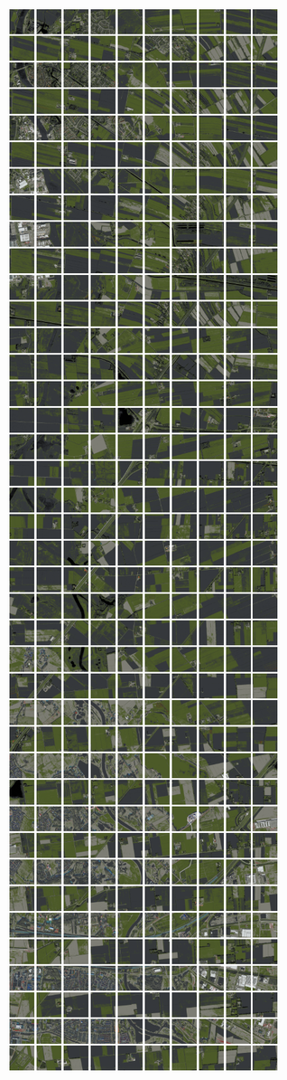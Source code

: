 <html>
<div>
<img src="https://github.com/HakkaTjakka/NL_TILE_MAP/blob/main/18/637/-1053/r.6370.-10530.png" height="44" width="44">
<img src="https://github.com/HakkaTjakka/NL_TILE_MAP/blob/main/18/637/-1053/r.6371.-10530.png" height="44" width="44">
<img src="https://github.com/HakkaTjakka/NL_TILE_MAP/blob/main/18/637/-1053/r.6372.-10530.png" height="44" width="44">
<img src="https://github.com/HakkaTjakka/NL_TILE_MAP/blob/main/18/637/-1053/r.6373.-10530.png" height="44" width="44">
<img src="https://github.com/HakkaTjakka/NL_TILE_MAP/blob/main/18/637/-1053/r.6374.-10530.png" height="44" width="44">
<img src="https://github.com/HakkaTjakka/NL_TILE_MAP/blob/main/18/637/-1053/r.6375.-10530.png" height="44" width="44">
<img src="https://github.com/HakkaTjakka/NL_TILE_MAP/blob/main/18/637/-1053/r.6376.-10530.png" height="44" width="44">
<img src="https://github.com/HakkaTjakka/NL_TILE_MAP/blob/main/18/637/-1053/r.6377.-10530.png" height="44" width="44">
<img src="https://github.com/HakkaTjakka/NL_TILE_MAP/blob/main/18/637/-1053/r.6378.-10530.png" height="44" width="44">
<img src="https://github.com/HakkaTjakka/NL_TILE_MAP/blob/main/18/637/-1053/r.6379.-10530.png" height="44" width="44">
<img src="https://github.com/HakkaTjakka/NL_TILE_MAP/blob/main/18/638/-1053/r.6380.-10530.png" height="44" width="44">
<img src="https://github.com/HakkaTjakka/NL_TILE_MAP/blob/main/18/638/-1053/r.6381.-10530.png" height="44" width="44">
<img src="https://github.com/HakkaTjakka/NL_TILE_MAP/blob/main/18/638/-1053/r.6382.-10530.png" height="44" width="44">
<img src="https://github.com/HakkaTjakka/NL_TILE_MAP/blob/main/18/638/-1053/r.6383.-10530.png" height="44" width="44">
<img src="https://github.com/HakkaTjakka/NL_TILE_MAP/blob/main/18/638/-1053/r.6384.-10530.png" height="44" width="44">
<img src="https://github.com/HakkaTjakka/NL_TILE_MAP/blob/main/18/638/-1053/r.6385.-10530.png" height="44" width="44">
<img src="https://github.com/HakkaTjakka/NL_TILE_MAP/blob/main/18/638/-1053/r.6386.-10530.png" height="44" width="44">
<img src="https://github.com/HakkaTjakka/NL_TILE_MAP/blob/main/18/638/-1053/r.6387.-10530.png" height="44" width="44">
<img src="https://github.com/HakkaTjakka/NL_TILE_MAP/blob/main/18/638/-1053/r.6388.-10530.png" height="44" width="44">
<img src="https://github.com/HakkaTjakka/NL_TILE_MAP/blob/main/18/638/-1053/r.6389.-10530.png" height="44" width="44">
<br>
<img src="https://github.com/HakkaTjakka/NL_TILE_MAP/blob/main/18/637/-1053/r.6370.-10529.png" height="44" width="44">
<img src="https://github.com/HakkaTjakka/NL_TILE_MAP/blob/main/18/637/-1053/r.6371.-10529.png" height="44" width="44">
<img src="https://github.com/HakkaTjakka/NL_TILE_MAP/blob/main/18/637/-1053/r.6372.-10529.png" height="44" width="44">
<img src="https://github.com/HakkaTjakka/NL_TILE_MAP/blob/main/18/637/-1053/r.6373.-10529.png" height="44" width="44">
<img src="https://github.com/HakkaTjakka/NL_TILE_MAP/blob/main/18/637/-1053/r.6374.-10529.png" height="44" width="44">
<img src="https://github.com/HakkaTjakka/NL_TILE_MAP/blob/main/18/637/-1053/r.6375.-10529.png" height="44" width="44">
<img src="https://github.com/HakkaTjakka/NL_TILE_MAP/blob/main/18/637/-1053/r.6376.-10529.png" height="44" width="44">
<img src="https://github.com/HakkaTjakka/NL_TILE_MAP/blob/main/18/637/-1053/r.6377.-10529.png" height="44" width="44">
<img src="https://github.com/HakkaTjakka/NL_TILE_MAP/blob/main/18/637/-1053/r.6378.-10529.png" height="44" width="44">
<img src="https://github.com/HakkaTjakka/NL_TILE_MAP/blob/main/18/637/-1053/r.6379.-10529.png" height="44" width="44">
<img src="https://github.com/HakkaTjakka/NL_TILE_MAP/blob/main/18/638/-1053/r.6380.-10529.png" height="44" width="44">
<img src="https://github.com/HakkaTjakka/NL_TILE_MAP/blob/main/18/638/-1053/r.6381.-10529.png" height="44" width="44">
<img src="https://github.com/HakkaTjakka/NL_TILE_MAP/blob/main/18/638/-1053/r.6382.-10529.png" height="44" width="44">
<img src="https://github.com/HakkaTjakka/NL_TILE_MAP/blob/main/18/638/-1053/r.6383.-10529.png" height="44" width="44">
<img src="https://github.com/HakkaTjakka/NL_TILE_MAP/blob/main/18/638/-1053/r.6384.-10529.png" height="44" width="44">
<img src="https://github.com/HakkaTjakka/NL_TILE_MAP/blob/main/18/638/-1053/r.6385.-10529.png" height="44" width="44">
<img src="https://github.com/HakkaTjakka/NL_TILE_MAP/blob/main/18/638/-1053/r.6386.-10529.png" height="44" width="44">
<img src="https://github.com/HakkaTjakka/NL_TILE_MAP/blob/main/18/638/-1053/r.6387.-10529.png" height="44" width="44">
<img src="https://github.com/HakkaTjakka/NL_TILE_MAP/blob/main/18/638/-1053/r.6388.-10529.png" height="44" width="44">
<img src="https://github.com/HakkaTjakka/NL_TILE_MAP/blob/main/18/638/-1053/r.6389.-10529.png" height="44" width="44">
<br>
<img src="https://github.com/HakkaTjakka/NL_TILE_MAP/blob/main/18/637/-1053/r.6370.-10528.png" height="44" width="44">
<img src="https://github.com/HakkaTjakka/NL_TILE_MAP/blob/main/18/637/-1053/r.6371.-10528.png" height="44" width="44">
<img src="https://github.com/HakkaTjakka/NL_TILE_MAP/blob/main/18/637/-1053/r.6372.-10528.png" height="44" width="44">
<img src="https://github.com/HakkaTjakka/NL_TILE_MAP/blob/main/18/637/-1053/r.6373.-10528.png" height="44" width="44">
<img src="https://github.com/HakkaTjakka/NL_TILE_MAP/blob/main/18/637/-1053/r.6374.-10528.png" height="44" width="44">
<img src="https://github.com/HakkaTjakka/NL_TILE_MAP/blob/main/18/637/-1053/r.6375.-10528.png" height="44" width="44">
<img src="https://github.com/HakkaTjakka/NL_TILE_MAP/blob/main/18/637/-1053/r.6376.-10528.png" height="44" width="44">
<img src="https://github.com/HakkaTjakka/NL_TILE_MAP/blob/main/18/637/-1053/r.6377.-10528.png" height="44" width="44">
<img src="https://github.com/HakkaTjakka/NL_TILE_MAP/blob/main/18/637/-1053/r.6378.-10528.png" height="44" width="44">
<img src="https://github.com/HakkaTjakka/NL_TILE_MAP/blob/main/18/637/-1053/r.6379.-10528.png" height="44" width="44">
<img src="https://github.com/HakkaTjakka/NL_TILE_MAP/blob/main/18/638/-1053/r.6380.-10528.png" height="44" width="44">
<img src="https://github.com/HakkaTjakka/NL_TILE_MAP/blob/main/18/638/-1053/r.6381.-10528.png" height="44" width="44">
<img src="https://github.com/HakkaTjakka/NL_TILE_MAP/blob/main/18/638/-1053/r.6382.-10528.png" height="44" width="44">
<img src="https://github.com/HakkaTjakka/NL_TILE_MAP/blob/main/18/638/-1053/r.6383.-10528.png" height="44" width="44">
<img src="https://github.com/HakkaTjakka/NL_TILE_MAP/blob/main/18/638/-1053/r.6384.-10528.png" height="44" width="44">
<img src="https://github.com/HakkaTjakka/NL_TILE_MAP/blob/main/18/638/-1053/r.6385.-10528.png" height="44" width="44">
<img src="https://github.com/HakkaTjakka/NL_TILE_MAP/blob/main/18/638/-1053/r.6386.-10528.png" height="44" width="44">
<img src="https://github.com/HakkaTjakka/NL_TILE_MAP/blob/main/18/638/-1053/r.6387.-10528.png" height="44" width="44">
<img src="https://github.com/HakkaTjakka/NL_TILE_MAP/blob/main/18/638/-1053/r.6388.-10528.png" height="44" width="44">
<img src="https://github.com/HakkaTjakka/NL_TILE_MAP/blob/main/18/638/-1053/r.6389.-10528.png" height="44" width="44">
<br>
<img src="https://github.com/HakkaTjakka/NL_TILE_MAP/blob/main/18/637/-1053/r.6370.-10527.png" height="44" width="44">
<img src="https://github.com/HakkaTjakka/NL_TILE_MAP/blob/main/18/637/-1053/r.6371.-10527.png" height="44" width="44">
<img src="https://github.com/HakkaTjakka/NL_TILE_MAP/blob/main/18/637/-1053/r.6372.-10527.png" height="44" width="44">
<img src="https://github.com/HakkaTjakka/NL_TILE_MAP/blob/main/18/637/-1053/r.6373.-10527.png" height="44" width="44">
<img src="https://github.com/HakkaTjakka/NL_TILE_MAP/blob/main/18/637/-1053/r.6374.-10527.png" height="44" width="44">
<img src="https://github.com/HakkaTjakka/NL_TILE_MAP/blob/main/18/637/-1053/r.6375.-10527.png" height="44" width="44">
<img src="https://github.com/HakkaTjakka/NL_TILE_MAP/blob/main/18/637/-1053/r.6376.-10527.png" height="44" width="44">
<img src="https://github.com/HakkaTjakka/NL_TILE_MAP/blob/main/18/637/-1053/r.6377.-10527.png" height="44" width="44">
<img src="https://github.com/HakkaTjakka/NL_TILE_MAP/blob/main/18/637/-1053/r.6378.-10527.png" height="44" width="44">
<img src="https://github.com/HakkaTjakka/NL_TILE_MAP/blob/main/18/637/-1053/r.6379.-10527.png" height="44" width="44">
<img src="https://github.com/HakkaTjakka/NL_TILE_MAP/blob/main/18/638/-1053/r.6380.-10527.png" height="44" width="44">
<img src="https://github.com/HakkaTjakka/NL_TILE_MAP/blob/main/18/638/-1053/r.6381.-10527.png" height="44" width="44">
<img src="https://github.com/HakkaTjakka/NL_TILE_MAP/blob/main/18/638/-1053/r.6382.-10527.png" height="44" width="44">
<img src="https://github.com/HakkaTjakka/NL_TILE_MAP/blob/main/18/638/-1053/r.6383.-10527.png" height="44" width="44">
<img src="https://github.com/HakkaTjakka/NL_TILE_MAP/blob/main/18/638/-1053/r.6384.-10527.png" height="44" width="44">
<img src="https://github.com/HakkaTjakka/NL_TILE_MAP/blob/main/18/638/-1053/r.6385.-10527.png" height="44" width="44">
<img src="https://github.com/HakkaTjakka/NL_TILE_MAP/blob/main/18/638/-1053/r.6386.-10527.png" height="44" width="44">
<img src="https://github.com/HakkaTjakka/NL_TILE_MAP/blob/main/18/638/-1053/r.6387.-10527.png" height="44" width="44">
<img src="https://github.com/HakkaTjakka/NL_TILE_MAP/blob/main/18/638/-1053/r.6388.-10527.png" height="44" width="44">
<img src="https://github.com/HakkaTjakka/NL_TILE_MAP/blob/main/18/638/-1053/r.6389.-10527.png" height="44" width="44">
<br>
<img src="https://github.com/HakkaTjakka/NL_TILE_MAP/blob/main/18/637/-1053/r.6370.-10526.png" height="44" width="44">
<img src="https://github.com/HakkaTjakka/NL_TILE_MAP/blob/main/18/637/-1053/r.6371.-10526.png" height="44" width="44">
<img src="https://github.com/HakkaTjakka/NL_TILE_MAP/blob/main/18/637/-1053/r.6372.-10526.png" height="44" width="44">
<img src="https://github.com/HakkaTjakka/NL_TILE_MAP/blob/main/18/637/-1053/r.6373.-10526.png" height="44" width="44">
<img src="https://github.com/HakkaTjakka/NL_TILE_MAP/blob/main/18/637/-1053/r.6374.-10526.png" height="44" width="44">
<img src="https://github.com/HakkaTjakka/NL_TILE_MAP/blob/main/18/637/-1053/r.6375.-10526.png" height="44" width="44">
<img src="https://github.com/HakkaTjakka/NL_TILE_MAP/blob/main/18/637/-1053/r.6376.-10526.png" height="44" width="44">
<img src="https://github.com/HakkaTjakka/NL_TILE_MAP/blob/main/18/637/-1053/r.6377.-10526.png" height="44" width="44">
<img src="https://github.com/HakkaTjakka/NL_TILE_MAP/blob/main/18/637/-1053/r.6378.-10526.png" height="44" width="44">
<img src="https://github.com/HakkaTjakka/NL_TILE_MAP/blob/main/18/637/-1053/r.6379.-10526.png" height="44" width="44">
<img src="https://github.com/HakkaTjakka/NL_TILE_MAP/blob/main/18/638/-1053/r.6380.-10526.png" height="44" width="44">
<img src="https://github.com/HakkaTjakka/NL_TILE_MAP/blob/main/18/638/-1053/r.6381.-10526.png" height="44" width="44">
<img src="https://github.com/HakkaTjakka/NL_TILE_MAP/blob/main/18/638/-1053/r.6382.-10526.png" height="44" width="44">
<img src="https://github.com/HakkaTjakka/NL_TILE_MAP/blob/main/18/638/-1053/r.6383.-10526.png" height="44" width="44">
<img src="https://github.com/HakkaTjakka/NL_TILE_MAP/blob/main/18/638/-1053/r.6384.-10526.png" height="44" width="44">
<img src="https://github.com/HakkaTjakka/NL_TILE_MAP/blob/main/18/638/-1053/r.6385.-10526.png" height="44" width="44">
<img src="https://github.com/HakkaTjakka/NL_TILE_MAP/blob/main/18/638/-1053/r.6386.-10526.png" height="44" width="44">
<img src="https://github.com/HakkaTjakka/NL_TILE_MAP/blob/main/18/638/-1053/r.6387.-10526.png" height="44" width="44">
<img src="https://github.com/HakkaTjakka/NL_TILE_MAP/blob/main/18/638/-1053/r.6388.-10526.png" height="44" width="44">
<img src="https://github.com/HakkaTjakka/NL_TILE_MAP/blob/main/18/638/-1053/r.6389.-10526.png" height="44" width="44">
<br>
<img src="https://github.com/HakkaTjakka/NL_TILE_MAP/blob/main/18/637/-1053/r.6370.-10525.png" height="44" width="44">
<img src="https://github.com/HakkaTjakka/NL_TILE_MAP/blob/main/18/637/-1053/r.6371.-10525.png" height="44" width="44">
<img src="https://github.com/HakkaTjakka/NL_TILE_MAP/blob/main/18/637/-1053/r.6372.-10525.png" height="44" width="44">
<img src="https://github.com/HakkaTjakka/NL_TILE_MAP/blob/main/18/637/-1053/r.6373.-10525.png" height="44" width="44">
<img src="https://github.com/HakkaTjakka/NL_TILE_MAP/blob/main/18/637/-1053/r.6374.-10525.png" height="44" width="44">
<img src="https://github.com/HakkaTjakka/NL_TILE_MAP/blob/main/18/637/-1053/r.6375.-10525.png" height="44" width="44">
<img src="https://github.com/HakkaTjakka/NL_TILE_MAP/blob/main/18/637/-1053/r.6376.-10525.png" height="44" width="44">
<img src="https://github.com/HakkaTjakka/NL_TILE_MAP/blob/main/18/637/-1053/r.6377.-10525.png" height="44" width="44">
<img src="https://github.com/HakkaTjakka/NL_TILE_MAP/blob/main/18/637/-1053/r.6378.-10525.png" height="44" width="44">
<img src="https://github.com/HakkaTjakka/NL_TILE_MAP/blob/main/18/637/-1053/r.6379.-10525.png" height="44" width="44">
<img src="https://github.com/HakkaTjakka/NL_TILE_MAP/blob/main/18/638/-1053/r.6380.-10525.png" height="44" width="44">
<img src="https://github.com/HakkaTjakka/NL_TILE_MAP/blob/main/18/638/-1053/r.6381.-10525.png" height="44" width="44">
<img src="https://github.com/HakkaTjakka/NL_TILE_MAP/blob/main/18/638/-1053/r.6382.-10525.png" height="44" width="44">
<img src="https://github.com/HakkaTjakka/NL_TILE_MAP/blob/main/18/638/-1053/r.6383.-10525.png" height="44" width="44">
<img src="https://github.com/HakkaTjakka/NL_TILE_MAP/blob/main/18/638/-1053/r.6384.-10525.png" height="44" width="44">
<img src="https://github.com/HakkaTjakka/NL_TILE_MAP/blob/main/18/638/-1053/r.6385.-10525.png" height="44" width="44">
<img src="https://github.com/HakkaTjakka/NL_TILE_MAP/blob/main/18/638/-1053/r.6386.-10525.png" height="44" width="44">
<img src="https://github.com/HakkaTjakka/NL_TILE_MAP/blob/main/18/638/-1053/r.6387.-10525.png" height="44" width="44">
<img src="https://github.com/HakkaTjakka/NL_TILE_MAP/blob/main/18/638/-1053/r.6388.-10525.png" height="44" width="44">
<img src="https://github.com/HakkaTjakka/NL_TILE_MAP/blob/main/18/638/-1053/r.6389.-10525.png" height="44" width="44">
<br>
<img src="https://github.com/HakkaTjakka/NL_TILE_MAP/blob/main/18/637/-1053/r.6370.-10524.png" height="44" width="44">
<img src="https://github.com/HakkaTjakka/NL_TILE_MAP/blob/main/18/637/-1053/r.6371.-10524.png" height="44" width="44">
<img src="https://github.com/HakkaTjakka/NL_TILE_MAP/blob/main/18/637/-1053/r.6372.-10524.png" height="44" width="44">
<img src="https://github.com/HakkaTjakka/NL_TILE_MAP/blob/main/18/637/-1053/r.6373.-10524.png" height="44" width="44">
<img src="https://github.com/HakkaTjakka/NL_TILE_MAP/blob/main/18/637/-1053/r.6374.-10524.png" height="44" width="44">
<img src="https://github.com/HakkaTjakka/NL_TILE_MAP/blob/main/18/637/-1053/r.6375.-10524.png" height="44" width="44">
<img src="https://github.com/HakkaTjakka/NL_TILE_MAP/blob/main/18/637/-1053/r.6376.-10524.png" height="44" width="44">
<img src="https://github.com/HakkaTjakka/NL_TILE_MAP/blob/main/18/637/-1053/r.6377.-10524.png" height="44" width="44">
<img src="https://github.com/HakkaTjakka/NL_TILE_MAP/blob/main/18/637/-1053/r.6378.-10524.png" height="44" width="44">
<img src="https://github.com/HakkaTjakka/NL_TILE_MAP/blob/main/18/637/-1053/r.6379.-10524.png" height="44" width="44">
<img src="https://github.com/HakkaTjakka/NL_TILE_MAP/blob/main/18/638/-1053/r.6380.-10524.png" height="44" width="44">
<img src="https://github.com/HakkaTjakka/NL_TILE_MAP/blob/main/18/638/-1053/r.6381.-10524.png" height="44" width="44">
<img src="https://github.com/HakkaTjakka/NL_TILE_MAP/blob/main/18/638/-1053/r.6382.-10524.png" height="44" width="44">
<img src="https://github.com/HakkaTjakka/NL_TILE_MAP/blob/main/18/638/-1053/r.6383.-10524.png" height="44" width="44">
<img src="https://github.com/HakkaTjakka/NL_TILE_MAP/blob/main/18/638/-1053/r.6384.-10524.png" height="44" width="44">
<img src="https://github.com/HakkaTjakka/NL_TILE_MAP/blob/main/18/638/-1053/r.6385.-10524.png" height="44" width="44">
<img src="https://github.com/HakkaTjakka/NL_TILE_MAP/blob/main/18/638/-1053/r.6386.-10524.png" height="44" width="44">
<img src="https://github.com/HakkaTjakka/NL_TILE_MAP/blob/main/18/638/-1053/r.6387.-10524.png" height="44" width="44">
<img src="https://github.com/HakkaTjakka/NL_TILE_MAP/blob/main/18/638/-1053/r.6388.-10524.png" height="44" width="44">
<img src="https://github.com/HakkaTjakka/NL_TILE_MAP/blob/main/18/638/-1053/r.6389.-10524.png" height="44" width="44">
<br>
<img src="https://github.com/HakkaTjakka/NL_TILE_MAP/blob/main/18/637/-1053/r.6370.-10523.png" height="44" width="44">
<img src="https://github.com/HakkaTjakka/NL_TILE_MAP/blob/main/18/637/-1053/r.6371.-10523.png" height="44" width="44">
<img src="https://github.com/HakkaTjakka/NL_TILE_MAP/blob/main/18/637/-1053/r.6372.-10523.png" height="44" width="44">
<img src="https://github.com/HakkaTjakka/NL_TILE_MAP/blob/main/18/637/-1053/r.6373.-10523.png" height="44" width="44">
<img src="https://github.com/HakkaTjakka/NL_TILE_MAP/blob/main/18/637/-1053/r.6374.-10523.png" height="44" width="44">
<img src="https://github.com/HakkaTjakka/NL_TILE_MAP/blob/main/18/637/-1053/r.6375.-10523.png" height="44" width="44">
<img src="https://github.com/HakkaTjakka/NL_TILE_MAP/blob/main/18/637/-1053/r.6376.-10523.png" height="44" width="44">
<img src="https://github.com/HakkaTjakka/NL_TILE_MAP/blob/main/18/637/-1053/r.6377.-10523.png" height="44" width="44">
<img src="https://github.com/HakkaTjakka/NL_TILE_MAP/blob/main/18/637/-1053/r.6378.-10523.png" height="44" width="44">
<img src="https://github.com/HakkaTjakka/NL_TILE_MAP/blob/main/18/637/-1053/r.6379.-10523.png" height="44" width="44">
<img src="https://github.com/HakkaTjakka/NL_TILE_MAP/blob/main/18/638/-1053/r.6380.-10523.png" height="44" width="44">
<img src="https://github.com/HakkaTjakka/NL_TILE_MAP/blob/main/18/638/-1053/r.6381.-10523.png" height="44" width="44">
<img src="https://github.com/HakkaTjakka/NL_TILE_MAP/blob/main/18/638/-1053/r.6382.-10523.png" height="44" width="44">
<img src="https://github.com/HakkaTjakka/NL_TILE_MAP/blob/main/18/638/-1053/r.6383.-10523.png" height="44" width="44">
<img src="https://github.com/HakkaTjakka/NL_TILE_MAP/blob/main/18/638/-1053/r.6384.-10523.png" height="44" width="44">
<img src="https://github.com/HakkaTjakka/NL_TILE_MAP/blob/main/18/638/-1053/r.6385.-10523.png" height="44" width="44">
<img src="https://github.com/HakkaTjakka/NL_TILE_MAP/blob/main/18/638/-1053/r.6386.-10523.png" height="44" width="44">
<img src="https://github.com/HakkaTjakka/NL_TILE_MAP/blob/main/18/638/-1053/r.6387.-10523.png" height="44" width="44">
<img src="https://github.com/HakkaTjakka/NL_TILE_MAP/blob/main/18/638/-1053/r.6388.-10523.png" height="44" width="44">
<img src="https://github.com/HakkaTjakka/NL_TILE_MAP/blob/main/18/638/-1053/r.6389.-10523.png" height="44" width="44">
<br>
<img src="https://github.com/HakkaTjakka/NL_TILE_MAP/blob/main/18/637/-1053/r.6370.-10522.png" height="44" width="44">
<img src="https://github.com/HakkaTjakka/NL_TILE_MAP/blob/main/18/637/-1053/r.6371.-10522.png" height="44" width="44">
<img src="https://github.com/HakkaTjakka/NL_TILE_MAP/blob/main/18/637/-1053/r.6372.-10522.png" height="44" width="44">
<img src="https://github.com/HakkaTjakka/NL_TILE_MAP/blob/main/18/637/-1053/r.6373.-10522.png" height="44" width="44">
<img src="https://github.com/HakkaTjakka/NL_TILE_MAP/blob/main/18/637/-1053/r.6374.-10522.png" height="44" width="44">
<img src="https://github.com/HakkaTjakka/NL_TILE_MAP/blob/main/18/637/-1053/r.6375.-10522.png" height="44" width="44">
<img src="https://github.com/HakkaTjakka/NL_TILE_MAP/blob/main/18/637/-1053/r.6376.-10522.png" height="44" width="44">
<img src="https://github.com/HakkaTjakka/NL_TILE_MAP/blob/main/18/637/-1053/r.6377.-10522.png" height="44" width="44">
<img src="https://github.com/HakkaTjakka/NL_TILE_MAP/blob/main/18/637/-1053/r.6378.-10522.png" height="44" width="44">
<img src="https://github.com/HakkaTjakka/NL_TILE_MAP/blob/main/18/637/-1053/r.6379.-10522.png" height="44" width="44">
<img src="https://github.com/HakkaTjakka/NL_TILE_MAP/blob/main/18/638/-1053/r.6380.-10522.png" height="44" width="44">
<img src="https://github.com/HakkaTjakka/NL_TILE_MAP/blob/main/18/638/-1053/r.6381.-10522.png" height="44" width="44">
<img src="https://github.com/HakkaTjakka/NL_TILE_MAP/blob/main/18/638/-1053/r.6382.-10522.png" height="44" width="44">
<img src="https://github.com/HakkaTjakka/NL_TILE_MAP/blob/main/18/638/-1053/r.6383.-10522.png" height="44" width="44">
<img src="https://github.com/HakkaTjakka/NL_TILE_MAP/blob/main/18/638/-1053/r.6384.-10522.png" height="44" width="44">
<img src="https://github.com/HakkaTjakka/NL_TILE_MAP/blob/main/18/638/-1053/r.6385.-10522.png" height="44" width="44">
<img src="https://github.com/HakkaTjakka/NL_TILE_MAP/blob/main/18/638/-1053/r.6386.-10522.png" height="44" width="44">
<img src="https://github.com/HakkaTjakka/NL_TILE_MAP/blob/main/18/638/-1053/r.6387.-10522.png" height="44" width="44">
<img src="https://github.com/HakkaTjakka/NL_TILE_MAP/blob/main/18/638/-1053/r.6388.-10522.png" height="44" width="44">
<img src="https://github.com/HakkaTjakka/NL_TILE_MAP/blob/main/18/638/-1053/r.6389.-10522.png" height="44" width="44">
<br>
<img src="https://github.com/HakkaTjakka/NL_TILE_MAP/blob/main/18/637/-1053/r.6370.-10521.png" height="44" width="44">
<img src="https://github.com/HakkaTjakka/NL_TILE_MAP/blob/main/18/637/-1053/r.6371.-10521.png" height="44" width="44">
<img src="https://github.com/HakkaTjakka/NL_TILE_MAP/blob/main/18/637/-1053/r.6372.-10521.png" height="44" width="44">
<img src="https://github.com/HakkaTjakka/NL_TILE_MAP/blob/main/18/637/-1053/r.6373.-10521.png" height="44" width="44">
<img src="https://github.com/HakkaTjakka/NL_TILE_MAP/blob/main/18/637/-1053/r.6374.-10521.png" height="44" width="44">
<img src="https://github.com/HakkaTjakka/NL_TILE_MAP/blob/main/18/637/-1053/r.6375.-10521.png" height="44" width="44">
<img src="https://github.com/HakkaTjakka/NL_TILE_MAP/blob/main/18/637/-1053/r.6376.-10521.png" height="44" width="44">
<img src="https://github.com/HakkaTjakka/NL_TILE_MAP/blob/main/18/637/-1053/r.6377.-10521.png" height="44" width="44">
<img src="https://github.com/HakkaTjakka/NL_TILE_MAP/blob/main/18/637/-1053/r.6378.-10521.png" height="44" width="44">
<img src="https://github.com/HakkaTjakka/NL_TILE_MAP/blob/main/18/637/-1053/r.6379.-10521.png" height="44" width="44">
<img src="https://github.com/HakkaTjakka/NL_TILE_MAP/blob/main/18/638/-1053/r.6380.-10521.png" height="44" width="44">
<img src="https://github.com/HakkaTjakka/NL_TILE_MAP/blob/main/18/638/-1053/r.6381.-10521.png" height="44" width="44">
<img src="https://github.com/HakkaTjakka/NL_TILE_MAP/blob/main/18/638/-1053/r.6382.-10521.png" height="44" width="44">
<img src="https://github.com/HakkaTjakka/NL_TILE_MAP/blob/main/18/638/-1053/r.6383.-10521.png" height="44" width="44">
<img src="https://github.com/HakkaTjakka/NL_TILE_MAP/blob/main/18/638/-1053/r.6384.-10521.png" height="44" width="44">
<img src="https://github.com/HakkaTjakka/NL_TILE_MAP/blob/main/18/638/-1053/r.6385.-10521.png" height="44" width="44">
<img src="https://github.com/HakkaTjakka/NL_TILE_MAP/blob/main/18/638/-1053/r.6386.-10521.png" height="44" width="44">
<img src="https://github.com/HakkaTjakka/NL_TILE_MAP/blob/main/18/638/-1053/r.6387.-10521.png" height="44" width="44">
<img src="https://github.com/HakkaTjakka/NL_TILE_MAP/blob/main/18/638/-1053/r.6388.-10521.png" height="44" width="44">
<img src="https://github.com/HakkaTjakka/NL_TILE_MAP/blob/main/18/638/-1053/r.6389.-10521.png" height="44" width="44">
<br>
<img src="https://github.com/HakkaTjakka/NL_TILE_MAP/blob/main/18/637/-1052/r.6370.-10520.png" height="44" width="44">
<img src="https://github.com/HakkaTjakka/NL_TILE_MAP/blob/main/18/637/-1052/r.6371.-10520.png" height="44" width="44">
<img src="https://github.com/HakkaTjakka/NL_TILE_MAP/blob/main/18/637/-1052/r.6372.-10520.png" height="44" width="44">
<img src="https://github.com/HakkaTjakka/NL_TILE_MAP/blob/main/18/637/-1052/r.6373.-10520.png" height="44" width="44">
<img src="https://github.com/HakkaTjakka/NL_TILE_MAP/blob/main/18/637/-1052/r.6374.-10520.png" height="44" width="44">
<img src="https://github.com/HakkaTjakka/NL_TILE_MAP/blob/main/18/637/-1052/r.6375.-10520.png" height="44" width="44">
<img src="https://github.com/HakkaTjakka/NL_TILE_MAP/blob/main/18/637/-1052/r.6376.-10520.png" height="44" width="44">
<img src="https://github.com/HakkaTjakka/NL_TILE_MAP/blob/main/18/637/-1052/r.6377.-10520.png" height="44" width="44">
<img src="https://github.com/HakkaTjakka/NL_TILE_MAP/blob/main/18/637/-1052/r.6378.-10520.png" height="44" width="44">
<img src="https://github.com/HakkaTjakka/NL_TILE_MAP/blob/main/18/637/-1052/r.6379.-10520.png" height="44" width="44">
<img src="https://github.com/HakkaTjakka/NL_TILE_MAP/blob/main/18/638/-1052/r.6380.-10520.png" height="44" width="44">
<img src="https://github.com/HakkaTjakka/NL_TILE_MAP/blob/main/18/638/-1052/r.6381.-10520.png" height="44" width="44">
<img src="https://github.com/HakkaTjakka/NL_TILE_MAP/blob/main/18/638/-1052/r.6382.-10520.png" height="44" width="44">
<img src="https://github.com/HakkaTjakka/NL_TILE_MAP/blob/main/18/638/-1052/r.6383.-10520.png" height="44" width="44">
<img src="https://github.com/HakkaTjakka/NL_TILE_MAP/blob/main/18/638/-1052/r.6384.-10520.png" height="44" width="44">
<img src="https://github.com/HakkaTjakka/NL_TILE_MAP/blob/main/18/638/-1052/r.6385.-10520.png" height="44" width="44">
<img src="https://github.com/HakkaTjakka/NL_TILE_MAP/blob/main/18/638/-1052/r.6386.-10520.png" height="44" width="44">
<img src="https://github.com/HakkaTjakka/NL_TILE_MAP/blob/main/18/638/-1052/r.6387.-10520.png" height="44" width="44">
<img src="https://github.com/HakkaTjakka/NL_TILE_MAP/blob/main/18/638/-1052/r.6388.-10520.png" height="44" width="44">
<img src="https://github.com/HakkaTjakka/NL_TILE_MAP/blob/main/18/638/-1052/r.6389.-10520.png" height="44" width="44">
<br>
<img src="https://github.com/HakkaTjakka/NL_TILE_MAP/blob/main/18/637/-1052/r.6370.-10519.png" height="44" width="44">
<img src="https://github.com/HakkaTjakka/NL_TILE_MAP/blob/main/18/637/-1052/r.6371.-10519.png" height="44" width="44">
<img src="https://github.com/HakkaTjakka/NL_TILE_MAP/blob/main/18/637/-1052/r.6372.-10519.png" height="44" width="44">
<img src="https://github.com/HakkaTjakka/NL_TILE_MAP/blob/main/18/637/-1052/r.6373.-10519.png" height="44" width="44">
<img src="https://github.com/HakkaTjakka/NL_TILE_MAP/blob/main/18/637/-1052/r.6374.-10519.png" height="44" width="44">
<img src="https://github.com/HakkaTjakka/NL_TILE_MAP/blob/main/18/637/-1052/r.6375.-10519.png" height="44" width="44">
<img src="https://github.com/HakkaTjakka/NL_TILE_MAP/blob/main/18/637/-1052/r.6376.-10519.png" height="44" width="44">
<img src="https://github.com/HakkaTjakka/NL_TILE_MAP/blob/main/18/637/-1052/r.6377.-10519.png" height="44" width="44">
<img src="https://github.com/HakkaTjakka/NL_TILE_MAP/blob/main/18/637/-1052/r.6378.-10519.png" height="44" width="44">
<img src="https://github.com/HakkaTjakka/NL_TILE_MAP/blob/main/18/637/-1052/r.6379.-10519.png" height="44" width="44">
<img src="https://github.com/HakkaTjakka/NL_TILE_MAP/blob/main/18/638/-1052/r.6380.-10519.png" height="44" width="44">
<img src="https://github.com/HakkaTjakka/NL_TILE_MAP/blob/main/18/638/-1052/r.6381.-10519.png" height="44" width="44">
<img src="https://github.com/HakkaTjakka/NL_TILE_MAP/blob/main/18/638/-1052/r.6382.-10519.png" height="44" width="44">
<img src="https://github.com/HakkaTjakka/NL_TILE_MAP/blob/main/18/638/-1052/r.6383.-10519.png" height="44" width="44">
<img src="https://github.com/HakkaTjakka/NL_TILE_MAP/blob/main/18/638/-1052/r.6384.-10519.png" height="44" width="44">
<img src="https://github.com/HakkaTjakka/NL_TILE_MAP/blob/main/18/638/-1052/r.6385.-10519.png" height="44" width="44">
<img src="https://github.com/HakkaTjakka/NL_TILE_MAP/blob/main/18/638/-1052/r.6386.-10519.png" height="44" width="44">
<img src="https://github.com/HakkaTjakka/NL_TILE_MAP/blob/main/18/638/-1052/r.6387.-10519.png" height="44" width="44">
<img src="https://github.com/HakkaTjakka/NL_TILE_MAP/blob/main/18/638/-1052/r.6388.-10519.png" height="44" width="44">
<img src="https://github.com/HakkaTjakka/NL_TILE_MAP/blob/main/18/638/-1052/r.6389.-10519.png" height="44" width="44">
<br>
<img src="https://github.com/HakkaTjakka/NL_TILE_MAP/blob/main/18/637/-1052/r.6370.-10518.png" height="44" width="44">
<img src="https://github.com/HakkaTjakka/NL_TILE_MAP/blob/main/18/637/-1052/r.6371.-10518.png" height="44" width="44">
<img src="https://github.com/HakkaTjakka/NL_TILE_MAP/blob/main/18/637/-1052/r.6372.-10518.png" height="44" width="44">
<img src="https://github.com/HakkaTjakka/NL_TILE_MAP/blob/main/18/637/-1052/r.6373.-10518.png" height="44" width="44">
<img src="https://github.com/HakkaTjakka/NL_TILE_MAP/blob/main/18/637/-1052/r.6374.-10518.png" height="44" width="44">
<img src="https://github.com/HakkaTjakka/NL_TILE_MAP/blob/main/18/637/-1052/r.6375.-10518.png" height="44" width="44">
<img src="https://github.com/HakkaTjakka/NL_TILE_MAP/blob/main/18/637/-1052/r.6376.-10518.png" height="44" width="44">
<img src="https://github.com/HakkaTjakka/NL_TILE_MAP/blob/main/18/637/-1052/r.6377.-10518.png" height="44" width="44">
<img src="https://github.com/HakkaTjakka/NL_TILE_MAP/blob/main/18/637/-1052/r.6378.-10518.png" height="44" width="44">
<img src="https://github.com/HakkaTjakka/NL_TILE_MAP/blob/main/18/637/-1052/r.6379.-10518.png" height="44" width="44">
<img src="https://github.com/HakkaTjakka/NL_TILE_MAP/blob/main/18/638/-1052/r.6380.-10518.png" height="44" width="44">
<img src="https://github.com/HakkaTjakka/NL_TILE_MAP/blob/main/18/638/-1052/r.6381.-10518.png" height="44" width="44">
<img src="https://github.com/HakkaTjakka/NL_TILE_MAP/blob/main/18/638/-1052/r.6382.-10518.png" height="44" width="44">
<img src="https://github.com/HakkaTjakka/NL_TILE_MAP/blob/main/18/638/-1052/r.6383.-10518.png" height="44" width="44">
<img src="https://github.com/HakkaTjakka/NL_TILE_MAP/blob/main/18/638/-1052/r.6384.-10518.png" height="44" width="44">
<img src="https://github.com/HakkaTjakka/NL_TILE_MAP/blob/main/18/638/-1052/r.6385.-10518.png" height="44" width="44">
<img src="https://github.com/HakkaTjakka/NL_TILE_MAP/blob/main/18/638/-1052/r.6386.-10518.png" height="44" width="44">
<img src="https://github.com/HakkaTjakka/NL_TILE_MAP/blob/main/18/638/-1052/r.6387.-10518.png" height="44" width="44">
<img src="https://github.com/HakkaTjakka/NL_TILE_MAP/blob/main/18/638/-1052/r.6388.-10518.png" height="44" width="44">
<img src="https://github.com/HakkaTjakka/NL_TILE_MAP/blob/main/18/638/-1052/r.6389.-10518.png" height="44" width="44">
<br>
<img src="https://github.com/HakkaTjakka/NL_TILE_MAP/blob/main/18/637/-1052/r.6370.-10517.png" height="44" width="44">
<img src="https://github.com/HakkaTjakka/NL_TILE_MAP/blob/main/18/637/-1052/r.6371.-10517.png" height="44" width="44">
<img src="https://github.com/HakkaTjakka/NL_TILE_MAP/blob/main/18/637/-1052/r.6372.-10517.png" height="44" width="44">
<img src="https://github.com/HakkaTjakka/NL_TILE_MAP/blob/main/18/637/-1052/r.6373.-10517.png" height="44" width="44">
<img src="https://github.com/HakkaTjakka/NL_TILE_MAP/blob/main/18/637/-1052/r.6374.-10517.png" height="44" width="44">
<img src="https://github.com/HakkaTjakka/NL_TILE_MAP/blob/main/18/637/-1052/r.6375.-10517.png" height="44" width="44">
<img src="https://github.com/HakkaTjakka/NL_TILE_MAP/blob/main/18/637/-1052/r.6376.-10517.png" height="44" width="44">
<img src="https://github.com/HakkaTjakka/NL_TILE_MAP/blob/main/18/637/-1052/r.6377.-10517.png" height="44" width="44">
<img src="https://github.com/HakkaTjakka/NL_TILE_MAP/blob/main/18/637/-1052/r.6378.-10517.png" height="44" width="44">
<img src="https://github.com/HakkaTjakka/NL_TILE_MAP/blob/main/18/637/-1052/r.6379.-10517.png" height="44" width="44">
<img src="https://github.com/HakkaTjakka/NL_TILE_MAP/blob/main/18/638/-1052/r.6380.-10517.png" height="44" width="44">
<img src="https://github.com/HakkaTjakka/NL_TILE_MAP/blob/main/18/638/-1052/r.6381.-10517.png" height="44" width="44">
<img src="https://github.com/HakkaTjakka/NL_TILE_MAP/blob/main/18/638/-1052/r.6382.-10517.png" height="44" width="44">
<img src="https://github.com/HakkaTjakka/NL_TILE_MAP/blob/main/18/638/-1052/r.6383.-10517.png" height="44" width="44">
<img src="https://github.com/HakkaTjakka/NL_TILE_MAP/blob/main/18/638/-1052/r.6384.-10517.png" height="44" width="44">
<img src="https://github.com/HakkaTjakka/NL_TILE_MAP/blob/main/18/638/-1052/r.6385.-10517.png" height="44" width="44">
<img src="https://github.com/HakkaTjakka/NL_TILE_MAP/blob/main/18/638/-1052/r.6386.-10517.png" height="44" width="44">
<img src="https://github.com/HakkaTjakka/NL_TILE_MAP/blob/main/18/638/-1052/r.6387.-10517.png" height="44" width="44">
<img src="https://github.com/HakkaTjakka/NL_TILE_MAP/blob/main/18/638/-1052/r.6388.-10517.png" height="44" width="44">
<img src="https://github.com/HakkaTjakka/NL_TILE_MAP/blob/main/18/638/-1052/r.6389.-10517.png" height="44" width="44">
<br>
<img src="https://github.com/HakkaTjakka/NL_TILE_MAP/blob/main/18/637/-1052/r.6370.-10516.png" height="44" width="44">
<img src="https://github.com/HakkaTjakka/NL_TILE_MAP/blob/main/18/637/-1052/r.6371.-10516.png" height="44" width="44">
<img src="https://github.com/HakkaTjakka/NL_TILE_MAP/blob/main/18/637/-1052/r.6372.-10516.png" height="44" width="44">
<img src="https://github.com/HakkaTjakka/NL_TILE_MAP/blob/main/18/637/-1052/r.6373.-10516.png" height="44" width="44">
<img src="https://github.com/HakkaTjakka/NL_TILE_MAP/blob/main/18/637/-1052/r.6374.-10516.png" height="44" width="44">
<img src="https://github.com/HakkaTjakka/NL_TILE_MAP/blob/main/18/637/-1052/r.6375.-10516.png" height="44" width="44">
<img src="https://github.com/HakkaTjakka/NL_TILE_MAP/blob/main/18/637/-1052/r.6376.-10516.png" height="44" width="44">
<img src="https://github.com/HakkaTjakka/NL_TILE_MAP/blob/main/18/637/-1052/r.6377.-10516.png" height="44" width="44">
<img src="https://github.com/HakkaTjakka/NL_TILE_MAP/blob/main/18/637/-1052/r.6378.-10516.png" height="44" width="44">
<img src="https://github.com/HakkaTjakka/NL_TILE_MAP/blob/main/18/637/-1052/r.6379.-10516.png" height="44" width="44">
<img src="https://github.com/HakkaTjakka/NL_TILE_MAP/blob/main/18/638/-1052/r.6380.-10516.png" height="44" width="44">
<img src="https://github.com/HakkaTjakka/NL_TILE_MAP/blob/main/18/638/-1052/r.6381.-10516.png" height="44" width="44">
<img src="https://github.com/HakkaTjakka/NL_TILE_MAP/blob/main/18/638/-1052/r.6382.-10516.png" height="44" width="44">
<img src="https://github.com/HakkaTjakka/NL_TILE_MAP/blob/main/18/638/-1052/r.6383.-10516.png" height="44" width="44">
<img src="https://github.com/HakkaTjakka/NL_TILE_MAP/blob/main/18/638/-1052/r.6384.-10516.png" height="44" width="44">
<img src="https://github.com/HakkaTjakka/NL_TILE_MAP/blob/main/18/638/-1052/r.6385.-10516.png" height="44" width="44">
<img src="https://github.com/HakkaTjakka/NL_TILE_MAP/blob/main/18/638/-1052/r.6386.-10516.png" height="44" width="44">
<img src="https://github.com/HakkaTjakka/NL_TILE_MAP/blob/main/18/638/-1052/r.6387.-10516.png" height="44" width="44">
<img src="https://github.com/HakkaTjakka/NL_TILE_MAP/blob/main/18/638/-1052/r.6388.-10516.png" height="44" width="44">
<img src="https://github.com/HakkaTjakka/NL_TILE_MAP/blob/main/18/638/-1052/r.6389.-10516.png" height="44" width="44">
<br>
<img src="https://github.com/HakkaTjakka/NL_TILE_MAP/blob/main/18/637/-1052/r.6370.-10515.png" height="44" width="44">
<img src="https://github.com/HakkaTjakka/NL_TILE_MAP/blob/main/18/637/-1052/r.6371.-10515.png" height="44" width="44">
<img src="https://github.com/HakkaTjakka/NL_TILE_MAP/blob/main/18/637/-1052/r.6372.-10515.png" height="44" width="44">
<img src="https://github.com/HakkaTjakka/NL_TILE_MAP/blob/main/18/637/-1052/r.6373.-10515.png" height="44" width="44">
<img src="https://github.com/HakkaTjakka/NL_TILE_MAP/blob/main/18/637/-1052/r.6374.-10515.png" height="44" width="44">
<img src="https://github.com/HakkaTjakka/NL_TILE_MAP/blob/main/18/637/-1052/r.6375.-10515.png" height="44" width="44">
<img src="https://github.com/HakkaTjakka/NL_TILE_MAP/blob/main/18/637/-1052/r.6376.-10515.png" height="44" width="44">
<img src="https://github.com/HakkaTjakka/NL_TILE_MAP/blob/main/18/637/-1052/r.6377.-10515.png" height="44" width="44">
<img src="https://github.com/HakkaTjakka/NL_TILE_MAP/blob/main/18/637/-1052/r.6378.-10515.png" height="44" width="44">
<img src="https://github.com/HakkaTjakka/NL_TILE_MAP/blob/main/18/637/-1052/r.6379.-10515.png" height="44" width="44">
<img src="https://github.com/HakkaTjakka/NL_TILE_MAP/blob/main/18/638/-1052/r.6380.-10515.png" height="44" width="44">
<img src="https://github.com/HakkaTjakka/NL_TILE_MAP/blob/main/18/638/-1052/r.6381.-10515.png" height="44" width="44">
<img src="https://github.com/HakkaTjakka/NL_TILE_MAP/blob/main/18/638/-1052/r.6382.-10515.png" height="44" width="44">
<img src="https://github.com/HakkaTjakka/NL_TILE_MAP/blob/main/18/638/-1052/r.6383.-10515.png" height="44" width="44">
<img src="https://github.com/HakkaTjakka/NL_TILE_MAP/blob/main/18/638/-1052/r.6384.-10515.png" height="44" width="44">
<img src="https://github.com/HakkaTjakka/NL_TILE_MAP/blob/main/18/638/-1052/r.6385.-10515.png" height="44" width="44">
<img src="https://github.com/HakkaTjakka/NL_TILE_MAP/blob/main/18/638/-1052/r.6386.-10515.png" height="44" width="44">
<img src="https://github.com/HakkaTjakka/NL_TILE_MAP/blob/main/18/638/-1052/r.6387.-10515.png" height="44" width="44">
<img src="https://github.com/HakkaTjakka/NL_TILE_MAP/blob/main/18/638/-1052/r.6388.-10515.png" height="44" width="44">
<img src="https://github.com/HakkaTjakka/NL_TILE_MAP/blob/main/18/638/-1052/r.6389.-10515.png" height="44" width="44">
<br>
<img src="https://github.com/HakkaTjakka/NL_TILE_MAP/blob/main/18/637/-1052/r.6370.-10514.png" height="44" width="44">
<img src="https://github.com/HakkaTjakka/NL_TILE_MAP/blob/main/18/637/-1052/r.6371.-10514.png" height="44" width="44">
<img src="https://github.com/HakkaTjakka/NL_TILE_MAP/blob/main/18/637/-1052/r.6372.-10514.png" height="44" width="44">
<img src="https://github.com/HakkaTjakka/NL_TILE_MAP/blob/main/18/637/-1052/r.6373.-10514.png" height="44" width="44">
<img src="https://github.com/HakkaTjakka/NL_TILE_MAP/blob/main/18/637/-1052/r.6374.-10514.png" height="44" width="44">
<img src="https://github.com/HakkaTjakka/NL_TILE_MAP/blob/main/18/637/-1052/r.6375.-10514.png" height="44" width="44">
<img src="https://github.com/HakkaTjakka/NL_TILE_MAP/blob/main/18/637/-1052/r.6376.-10514.png" height="44" width="44">
<img src="https://github.com/HakkaTjakka/NL_TILE_MAP/blob/main/18/637/-1052/r.6377.-10514.png" height="44" width="44">
<img src="https://github.com/HakkaTjakka/NL_TILE_MAP/blob/main/18/637/-1052/r.6378.-10514.png" height="44" width="44">
<img src="https://github.com/HakkaTjakka/NL_TILE_MAP/blob/main/18/637/-1052/r.6379.-10514.png" height="44" width="44">
<img src="https://github.com/HakkaTjakka/NL_TILE_MAP/blob/main/18/638/-1052/r.6380.-10514.png" height="44" width="44">
<img src="https://github.com/HakkaTjakka/NL_TILE_MAP/blob/main/18/638/-1052/r.6381.-10514.png" height="44" width="44">
<img src="https://github.com/HakkaTjakka/NL_TILE_MAP/blob/main/18/638/-1052/r.6382.-10514.png" height="44" width="44">
<img src="https://github.com/HakkaTjakka/NL_TILE_MAP/blob/main/18/638/-1052/r.6383.-10514.png" height="44" width="44">
<img src="https://github.com/HakkaTjakka/NL_TILE_MAP/blob/main/18/638/-1052/r.6384.-10514.png" height="44" width="44">
<img src="https://github.com/HakkaTjakka/NL_TILE_MAP/blob/main/18/638/-1052/r.6385.-10514.png" height="44" width="44">
<img src="https://github.com/HakkaTjakka/NL_TILE_MAP/blob/main/18/638/-1052/r.6386.-10514.png" height="44" width="44">
<img src="https://github.com/HakkaTjakka/NL_TILE_MAP/blob/main/18/638/-1052/r.6387.-10514.png" height="44" width="44">
<img src="https://github.com/HakkaTjakka/NL_TILE_MAP/blob/main/18/638/-1052/r.6388.-10514.png" height="44" width="44">
<img src="https://github.com/HakkaTjakka/NL_TILE_MAP/blob/main/18/638/-1052/r.6389.-10514.png" height="44" width="44">
<br>
<img src="https://github.com/HakkaTjakka/NL_TILE_MAP/blob/main/18/637/-1052/r.6370.-10513.png" height="44" width="44">
<img src="https://github.com/HakkaTjakka/NL_TILE_MAP/blob/main/18/637/-1052/r.6371.-10513.png" height="44" width="44">
<img src="https://github.com/HakkaTjakka/NL_TILE_MAP/blob/main/18/637/-1052/r.6372.-10513.png" height="44" width="44">
<img src="https://github.com/HakkaTjakka/NL_TILE_MAP/blob/main/18/637/-1052/r.6373.-10513.png" height="44" width="44">
<img src="https://github.com/HakkaTjakka/NL_TILE_MAP/blob/main/18/637/-1052/r.6374.-10513.png" height="44" width="44">
<img src="https://github.com/HakkaTjakka/NL_TILE_MAP/blob/main/18/637/-1052/r.6375.-10513.png" height="44" width="44">
<img src="https://github.com/HakkaTjakka/NL_TILE_MAP/blob/main/18/637/-1052/r.6376.-10513.png" height="44" width="44">
<img src="https://github.com/HakkaTjakka/NL_TILE_MAP/blob/main/18/637/-1052/r.6377.-10513.png" height="44" width="44">
<img src="https://github.com/HakkaTjakka/NL_TILE_MAP/blob/main/18/637/-1052/r.6378.-10513.png" height="44" width="44">
<img src="https://github.com/HakkaTjakka/NL_TILE_MAP/blob/main/18/637/-1052/r.6379.-10513.png" height="44" width="44">
<img src="https://github.com/HakkaTjakka/NL_TILE_MAP/blob/main/18/638/-1052/r.6380.-10513.png" height="44" width="44">
<img src="https://github.com/HakkaTjakka/NL_TILE_MAP/blob/main/18/638/-1052/r.6381.-10513.png" height="44" width="44">
<img src="https://github.com/HakkaTjakka/NL_TILE_MAP/blob/main/18/638/-1052/r.6382.-10513.png" height="44" width="44">
<img src="https://github.com/HakkaTjakka/NL_TILE_MAP/blob/main/18/638/-1052/r.6383.-10513.png" height="44" width="44">
<img src="https://github.com/HakkaTjakka/NL_TILE_MAP/blob/main/18/638/-1052/r.6384.-10513.png" height="44" width="44">
<img src="https://github.com/HakkaTjakka/NL_TILE_MAP/blob/main/18/638/-1052/r.6385.-10513.png" height="44" width="44">
<img src="https://github.com/HakkaTjakka/NL_TILE_MAP/blob/main/18/638/-1052/r.6386.-10513.png" height="44" width="44">
<img src="https://github.com/HakkaTjakka/NL_TILE_MAP/blob/main/18/638/-1052/r.6387.-10513.png" height="44" width="44">
<img src="https://github.com/HakkaTjakka/NL_TILE_MAP/blob/main/18/638/-1052/r.6388.-10513.png" height="44" width="44">
<img src="https://github.com/HakkaTjakka/NL_TILE_MAP/blob/main/18/638/-1052/r.6389.-10513.png" height="44" width="44">
<br>
<img src="https://github.com/HakkaTjakka/NL_TILE_MAP/blob/main/18/637/-1052/r.6370.-10512.png" height="44" width="44">
<img src="https://github.com/HakkaTjakka/NL_TILE_MAP/blob/main/18/637/-1052/r.6371.-10512.png" height="44" width="44">
<img src="https://github.com/HakkaTjakka/NL_TILE_MAP/blob/main/18/637/-1052/r.6372.-10512.png" height="44" width="44">
<img src="https://github.com/HakkaTjakka/NL_TILE_MAP/blob/main/18/637/-1052/r.6373.-10512.png" height="44" width="44">
<img src="https://github.com/HakkaTjakka/NL_TILE_MAP/blob/main/18/637/-1052/r.6374.-10512.png" height="44" width="44">
<img src="https://github.com/HakkaTjakka/NL_TILE_MAP/blob/main/18/637/-1052/r.6375.-10512.png" height="44" width="44">
<img src="https://github.com/HakkaTjakka/NL_TILE_MAP/blob/main/18/637/-1052/r.6376.-10512.png" height="44" width="44">
<img src="https://github.com/HakkaTjakka/NL_TILE_MAP/blob/main/18/637/-1052/r.6377.-10512.png" height="44" width="44">
<img src="https://github.com/HakkaTjakka/NL_TILE_MAP/blob/main/18/637/-1052/r.6378.-10512.png" height="44" width="44">
<img src="https://github.com/HakkaTjakka/NL_TILE_MAP/blob/main/18/637/-1052/r.6379.-10512.png" height="44" width="44">
<img src="https://github.com/HakkaTjakka/NL_TILE_MAP/blob/main/18/638/-1052/r.6380.-10512.png" height="44" width="44">
<img src="https://github.com/HakkaTjakka/NL_TILE_MAP/blob/main/18/638/-1052/r.6381.-10512.png" height="44" width="44">
<img src="https://github.com/HakkaTjakka/NL_TILE_MAP/blob/main/18/638/-1052/r.6382.-10512.png" height="44" width="44">
<img src="https://github.com/HakkaTjakka/NL_TILE_MAP/blob/main/18/638/-1052/r.6383.-10512.png" height="44" width="44">
<img src="https://github.com/HakkaTjakka/NL_TILE_MAP/blob/main/18/638/-1052/r.6384.-10512.png" height="44" width="44">
<img src="https://github.com/HakkaTjakka/NL_TILE_MAP/blob/main/18/638/-1052/r.6385.-10512.png" height="44" width="44">
<img src="https://github.com/HakkaTjakka/NL_TILE_MAP/blob/main/18/638/-1052/r.6386.-10512.png" height="44" width="44">
<img src="https://github.com/HakkaTjakka/NL_TILE_MAP/blob/main/18/638/-1052/r.6387.-10512.png" height="44" width="44">
<img src="https://github.com/HakkaTjakka/NL_TILE_MAP/blob/main/18/638/-1052/r.6388.-10512.png" height="44" width="44">
<img src="https://github.com/HakkaTjakka/NL_TILE_MAP/blob/main/18/638/-1052/r.6389.-10512.png" height="44" width="44">
<br>
<img src="https://github.com/HakkaTjakka/NL_TILE_MAP/blob/main/18/637/-1052/r.6370.-10511.png" height="44" width="44">
<img src="https://github.com/HakkaTjakka/NL_TILE_MAP/blob/main/18/637/-1052/r.6371.-10511.png" height="44" width="44">
<img src="https://github.com/HakkaTjakka/NL_TILE_MAP/blob/main/18/637/-1052/r.6372.-10511.png" height="44" width="44">
<img src="https://github.com/HakkaTjakka/NL_TILE_MAP/blob/main/18/637/-1052/r.6373.-10511.png" height="44" width="44">
<img src="https://github.com/HakkaTjakka/NL_TILE_MAP/blob/main/18/637/-1052/r.6374.-10511.png" height="44" width="44">
<img src="https://github.com/HakkaTjakka/NL_TILE_MAP/blob/main/18/637/-1052/r.6375.-10511.png" height="44" width="44">
<img src="https://github.com/HakkaTjakka/NL_TILE_MAP/blob/main/18/637/-1052/r.6376.-10511.png" height="44" width="44">
<img src="https://github.com/HakkaTjakka/NL_TILE_MAP/blob/main/18/637/-1052/r.6377.-10511.png" height="44" width="44">
<img src="https://github.com/HakkaTjakka/NL_TILE_MAP/blob/main/18/637/-1052/r.6378.-10511.png" height="44" width="44">
<img src="https://github.com/HakkaTjakka/NL_TILE_MAP/blob/main/18/637/-1052/r.6379.-10511.png" height="44" width="44">
<img src="https://github.com/HakkaTjakka/NL_TILE_MAP/blob/main/18/638/-1052/r.6380.-10511.png" height="44" width="44">
<img src="https://github.com/HakkaTjakka/NL_TILE_MAP/blob/main/18/638/-1052/r.6381.-10511.png" height="44" width="44">
<img src="https://github.com/HakkaTjakka/NL_TILE_MAP/blob/main/18/638/-1052/r.6382.-10511.png" height="44" width="44">
<img src="https://github.com/HakkaTjakka/NL_TILE_MAP/blob/main/18/638/-1052/r.6383.-10511.png" height="44" width="44">
<img src="https://github.com/HakkaTjakka/NL_TILE_MAP/blob/main/18/638/-1052/r.6384.-10511.png" height="44" width="44">
<img src="https://github.com/HakkaTjakka/NL_TILE_MAP/blob/main/18/638/-1052/r.6385.-10511.png" height="44" width="44">
<img src="https://github.com/HakkaTjakka/NL_TILE_MAP/blob/main/18/638/-1052/r.6386.-10511.png" height="44" width="44">
<img src="https://github.com/HakkaTjakka/NL_TILE_MAP/blob/main/18/638/-1052/r.6387.-10511.png" height="44" width="44">
<img src="https://github.com/HakkaTjakka/NL_TILE_MAP/blob/main/18/638/-1052/r.6388.-10511.png" height="44" width="44">
<img src="https://github.com/HakkaTjakka/NL_TILE_MAP/blob/main/18/638/-1052/r.6389.-10511.png" height="44" width="44">
<br>
</div>
</html>
